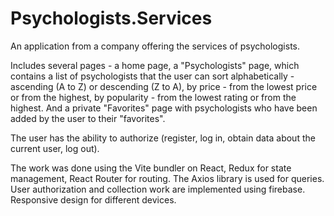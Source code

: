 # Psychologists.Services

An application from a company offering the services of psychologists.

Includes several pages - a home page, a "Psychologists" page, which contains a list of psychologists that the user can sort alphabetically - ascending (A to Z) or descending (Z to A), by price - from the lowest price or from the highest, by popularity - from the lowest rating or from the highest. And a private "Favorites" page with psychologists who have been added by the user to their "favorites".

The user has the ability to authorize (register, log in, obtain data about the current user, log out).

The work was done using the Vite bundler on React, Redux for state management, React Router for routing. The Axios library is used for queries. User authorization and collection work are implemented using firebase. Responsive design for different devices.
